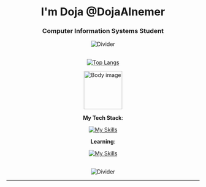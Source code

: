<h1 align="center">I'm Doja @DojaAlnemer</h1>
<h3 align="center">Computer Information Systems Student</h3>
<div align="center">
<img  src="https://media.tenor.com/iTm8wqNUZMsAAAAi/divider.gif" alt="Divider"> 
</div>



<div align="center"></br>

[![Top Langs](https://github-readme-stats.vercel.app/api/top-langs/?username=dexprexxtion&layout=compact&theme=tokyonight&langs_count=8)](https://github.com/anuraghazra/github-readme-stats)
 
 <img  src="https://media1.tenor.com/m/RZ-XlLO5gb4AAAAd/yoru-valorant.gif" alt="Body image" width="100px"> 

</div>






<div align="center">

**My Tech Stack**:
  
  [![My Skills](https://skillicons.dev/icons?i=arduino,aws,bash,cpp,github,html,java,linux,mysql,powershell,py,pycharm,ubuntu,vscode)](https://skillicons.dev)
  

**Learning**:

<div align="center">

[![My Skills](https://skillicons.dev/icons?i=godot,js,php)](https://skillicons.dev)

  </div>
</br></div>
<div align="center">
<img  src="https://media.tenor.com/iTm8wqNUZMsAAAAi/divider.gif" alt="Divider"> 
</div>
  

       

------



